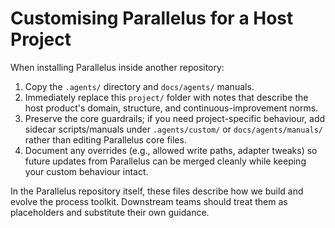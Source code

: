 # Customising Parallelus for a Host Project

When installing Parallelus inside another repository:

1. Copy the `.agents/` directory and `docs/agents/` manuals.
2. Immediately replace this `project/` folder with notes that describe the host product's domain, structure, and continuous-improvement norms.
3. Preserve the core guardrails; if you need project-specific behaviour, add sidecar scripts/manuals under `.agents/custom/` or `docs/agents/manuals/` rather than editing Parallelus core files.
4. Document any overrides (e.g., allowed write paths, adapter tweaks) so future updates from Parallelus can be merged cleanly while keeping your custom behaviour intact.

In the Parallelus repository itself, these files describe how we build and evolve the process toolkit. Downstream teams should treat them as placeholders and substitute their own guidance. 